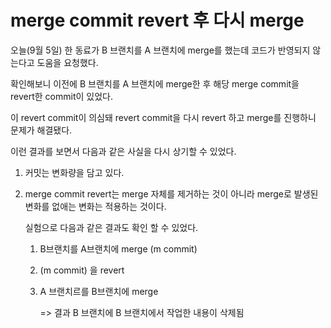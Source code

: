 # merge commit revert 후 다시 merge

오늘(9월 5일) 한 동료가 B 브랜치를 A 브랜치에 merge를 했는데 코드가 반영되지 않는다고 도움을 요청했다.

확인해보니 이전에 B 브랜치를 A 브랜치에 merge한 후 해당 merge commit을 revert한 commit이 있었다.

이 revert commit이 의심돼 revert commit을 다시 revert 하고 merge를 진행하니 문제가 해결됐다.

이런 결과를 보면서 다음과 같은 사실을 다시 상기할 수 있었다.

1.  커밋는 변화량을 담고 있다.
2.  merge commit revert는 merge 자체를 제거하는 것이 아니라 merge로 발생된 변화를 없애는 변화는 적용하는 것이다.

    실험으로 다음과 같은 결과도 확인 할 수 있었다.

    1. B브랜치를 A브랜치에 merge (m commit)
    2. (m commit) 을 revert
    3. A 브랜치르를 B브랜치에 merge

       => 결과 B 브랜치에 B 브랜치에서 작업한 내용이 삭제됨
